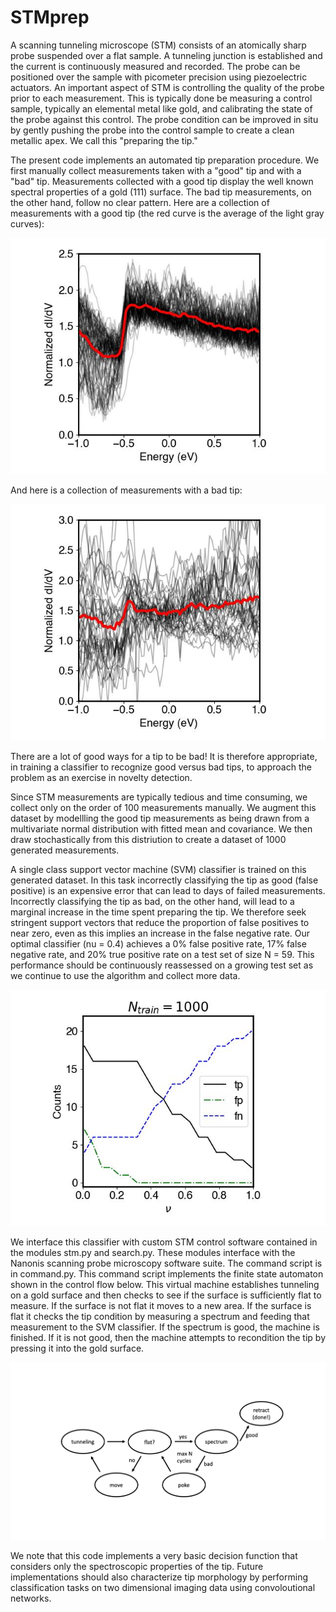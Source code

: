 # STMprep

A scanning tunneling microscope (STM) consists of an atomically sharp probe suspended over a flat sample.  A tunneling junction is established and the current is continuously measured and recorded.  The probe can be positioned over the sample with picometer precision using piezoelectric actuators.  An important aspect of STM is controlling the quality of the probe prior to each measurement.  This is typically done be measuring a control sample, typically an elemental metal like gold, and calibrating the state of the probe against this control.  The probe condition can be improved in situ by gently pushing the probe into the control sample to create a clean metallic apex.  We call this "preparing the tip."  

The present code implements an automated tip preparation procedure.  We first manually collect measurements taken with a "good" tip and with a "bad" tip.  Measurements collected with a good tip display the well known spectral properties of a gold (111) surface.  The bad tip measurements, on the other hand, follow no clear pattern.  Here are a collection of measurements with a good tip (the red curve is the average of the light gray curves):

![Alt text](good_specs.jpg)

And here is a collection of measurements with a bad tip:

![Alt text](bad_specs.jpg)

There are a lot of good ways for a tip to be bad!  It is therefore appropriate, in training a classifier to recognize good versus bad tips, to approach the problem as an exercise in novelty detection.  

Since STM measurements are typically tedious and time consuming, we collect only on the order of 100 measurements manually.  We augment this dataset by modellling the good tip measurements as being drawn from a multivariate normal distribution with fitted mean and covariance.  We then draw stochastically from this distriution to create a dataset of 1000 generated measurements.  

A single class support vector machine (SVM) classifier is trained on this generated dataset.  In this task incorrectly classifying the tip as good (false positive) is an expensive error that can lead to days of failed measurements.  Incorrectly classifying the tip as bad, on the other hand, will lead to a marginal increase in the time spent preparing the tip.  We therefore seek stringent support vectors that reduce the proportion of false positives to near zero, even as this implies an increase in the false negative rate.  Our optimal classifier (nu = 0.4) achieves a 0% false positive rate, 17% false negative rate, and 20% true positive rate on a test set of size N = 59.  This performance should be continuously reassessed on a growing test set as we continue to use the algorithm and collect more data.

![Alt text](Xgen_performance.jpg)

We interface this classifier with custom STM control software contained in the modules stm.py and search.py.  These modules interface with the Nanonis scanning probe microscopy software suite.  The command script is in command.py.  This command script implements the finite state automaton shown in the control flow below.  This virtual machine establishes tunneling on a gold surface and then checks to see if the surface is sufficiently flat to measure.  If the surface is not flat it moves to a new area.  If the surface is flat it checks the tip condition by measuring a spectrum and feeding that measurement to the SVM classifier.  If the spectrum is good, the machine is finished.  If it is not good, then the machine attempts to recondition the tip by pressing it into the gold surface.

![Alt text](control_flow.jpg)

We note that this code implements a very basic decision function that considers only the spectroscopic properties of the tip.  Future implementations should also characterize tip morphology by performing classification tasks on two dimensional imaging data using convoloutional networks.

